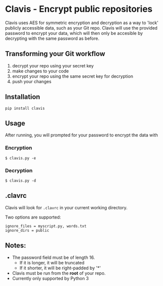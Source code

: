 # Clavis - Encrypt public repositories
Clavis uses AES for symmetric encryption and decryption as a way to 'lock' publicly accessible data, such as your Git repo.
Clavis will use the provided password to encrypt your data, which will then only be accesible by decrypting with the same password as before.

## Transforming your Git workflow
1. decrypt your repo using your secret key
2. make changes to your code
3. encrypt your repo using the same secret key for decryption
4. push your changes

## Installation
```
pip install clavis
```

## Usage
After running, you will prompted for your password to encrypt the data with
### Encryption
```
$ clavis.py -e
```

### Decryption
```
$ clavis.py -d
```

## .clavrc
Clavis will look for ```.clavrc``` in your current working directory.

Two options are supported:
```
ignore_files = myscript.py, words.txt
ignore_dirs = public
```

## Notes:
* The password field must be of length 16.
  * If it is longer, it will be truncated
  * If it shorter, it will be right-padded by '*'
* Clavis must be run from the **root** of your repo.
* Currently only supported by Python 3
